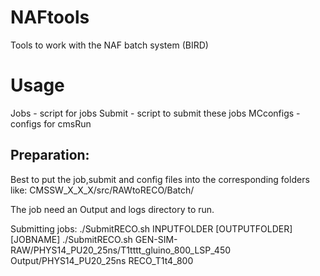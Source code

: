 NAFtools
========

Tools to work with the NAF batch system (BIRD)

Usage
===
Jobs - script for jobs
Submit - script to submit these jobs
MCconfigs - configs for cmsRun

Preparation:
---
Best to put the job,submit and config files into the corresponding folders like:
CMSSW_X_X_X/src/RAWtoRECO/Batch/

The job need an Output and logs directory to run.

Submitting jobs:
./SubmitRECO.sh INPUTFOLDER [OUTPUTFOLDER] [JOBNAME]
./SubmitRECO.sh GEN-SIM-RAW/PHYS14_PU20_25ns/T1tttt_gluino_800_LSP_450 Output/PHYS14_PU20_25ns RECO_T1t4_800

